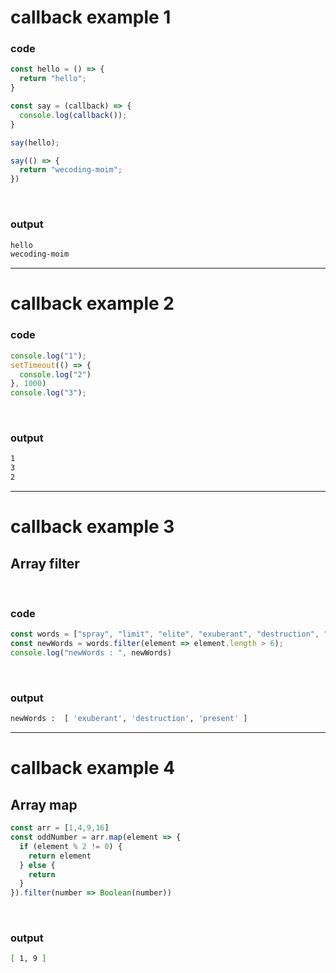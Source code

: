 # callback example 1

### code

```javascript
const hello = () => {
  return "hello";
}

const say = (callback) => {
  console.log(callback());
}

say(hello);

say(() => {
  return "wecoding-moim";
})
```

<br>

<v-click>

### output

```sh
hello
wecoding-moim
```

</v-click>

---

# callback example 2

### code

```javascript
console.log("1");
setTimeout(() => {
  console.log("2")
}, 1000)
console.log("3");
```

<br>

<v-click>

### output

```sh
1
3
2
```

</v-click>

---

# callback example 3

## Array filter

<br>

### code

```javascript
const words = ["spray", "limit", "elite", "exuberant", "destruction", "present"];
const newWords = words.filter(element => element.length > 6);
console.log("newWords : ", newWords)
```

<br>

<v-click>

### output

```sh
newWords :  [ 'exuberant', 'destruction', 'present' ]
```

</v-click>

---

# callback example 4

## Array map

```javascript
const arr = [1,4,9,16]
const oddNumber = arr.map(element => {
  if (element % 2 != 0) {
    return element
  } else {
    return
  }
}).filter(number => Boolean(number))
```

<br>

<v-click>

### output
```sh
[ 1, 9 ]
```

</v-click>
